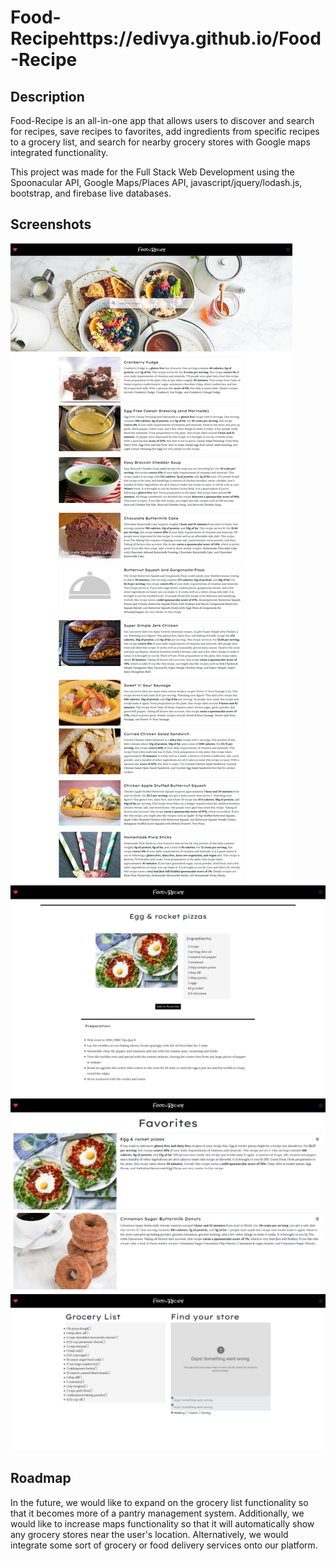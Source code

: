 # Food-Recipehttps://edivya.github.io/Food-Recipe

## Description

Food-Recipe is an all-in-one app that allows users to discover and search for recipes, save recipes to favorites, add ingredients from specific recipes to a grocery list, and search for nearby grocery stores with Google maps integrated functionality.

This project was made for the Full Stack Web Development using the Spoonacular API, Google Maps/Places API, javascript/jquery/lodash.js, bootstrap, and firebase live databases.

## Screenshots

![LandingPage_ReadMe](https://github.com/edivya/Food-Recipe/blob/master/assets/images/Food-Recipe-Landingpage.jpg)
![RecipePage_ReadMe](https://github.com/edivya/Food-Recipe/blob/master/assets/images/Food-Recipe-Recipepage.png)
![FavoritesPage_ReadMe](https://github.com/edivya/Food-Recipe/blob/master/assets/images/Food-Recipe-%20Favorites.png)
![ListPage_ReadMe](https://github.com/edivya/Food-Recipe/blob/master/assets/images/Food-Recipe-List.png)

## Roadmap

In the future, we would like to expand on the grocery list functionality so that it becomes more of a pantry management system. Additionally, we would like to increase maps functionality so that it will automatically show any grocery stores near the user's location. Alternatively, we would integrate some sort of grocery or food delivery services onto our platform.
